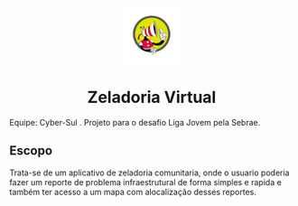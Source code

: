 <div align="center">
<img src="Logo.jpg" alt="Logo by Jeferson Ribeiro" height="100" width="100">
</div>
<h1 align="center">Zeladoria Virtual</h1>
Equipe: Cyber-Sul
.
  Projeto para o desafio Liga Jovem pela Sebrae.
<h2>Escopo</h2>
  Trata-se de um aplicativo de zeladoria comunitaria, onde o usuario poderia fazer um reporte de problema infraestrutural de forma simples e rapida e também ter acesso a um mapa com alocalização desses reportes.
